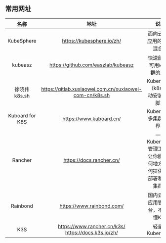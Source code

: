 ## 常用网址

|      名称       |                           地址                           |                             说明                             |
| :-------------: | :------------------------------------------------------: | :----------------------------------------------------------: |
|   KubeSphere    |                https://kubesphere.io/zh/                 |                 面向云原生应用的 容器混合云                  |
|     kubeasz     |            https://github.com/easzlab/kubeasz            |                快速部署高可用`k8s`集群的工具                 |
|  徐晓伟k8s.sh   | https://gitlab.xuxiaowei.com.cn/xuxiaowei-com-cn/k8s.sh  |              Kubernetes（k8s）自动安装配置脚本               |
| Kuboard for K8S |                 https://www.kuboard.cn/                  |                  Kubernetes 多集群管理界面                   |
|     Rancher     |                 https://docs.rancher.cn/                 | 一个 Kubernetes 管理工具，让你能在任何地方和任何提供商上部署和运行集群。 |
|    Rainbond     |                https://www.rainbond.com/                 |             国内云原生应用管理平台，不需要懂K8S              |
|       K3S       | https://www.rancher.cn/k3s/ <br/>https://docs.k3s.io/zh/ |                       轻量级Kubernetes                       |

